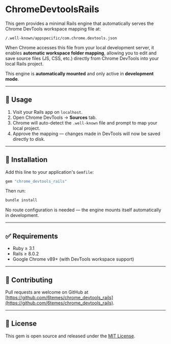 # ChromeDevtoolsRails

This gem provides a minimal Rails engine that automatically serves the Chrome DevTools workspace mapping file at:

```text
/.well-known/appspecific/com.chrome.devtools.json
```

When Chrome accesses this file from your local development server, it enables **automatic workspace folder mapping**, allowing you to edit and save source files (JS, CSS, etc.) directly from Chrome DevTools into your local Rails project.

This engine is **automatically mounted** and only active in **development mode**.

---

## 🚀 Usage

1. Visit your Rails app on `localhost`.
2. Open Chrome DevTools → **Sources** tab.
3. Chrome will auto-detect the `.well-known` file and prompt to map your local project.
4. Approve the mapping — changes made in DevTools will now be saved directly to disk.

---

## 🔧 Installation

Add this line to your application's `Gemfile`:

```ruby
gem "chrome_devtools_rails"
```

Then run:

```bash
bundle install
```

No route configuration is needed — the engine mounts itself automatically in development.

---

## ✅ Requirements

- Ruby ≥ 3.1
- Rails ≥ 8.0.2
- Google Chrome v89+ (with DevTools workspace support)

---

## 🤝 Contributing

Pull requests are welcome on GitHub at [https://github.com/6temes/chrome_devtools_rails](https://github.com/6temes/chrome_devtools_rails).

---

## 📄 License

This gem is open source and released under the [MIT License](https://opensource.org/licenses/MIT).
